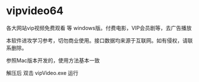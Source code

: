# vipvideo64
各大网站vip视频免费观看 等 windows版。付费电影，VIP会员剧等，去广告播放


本软件进攻学习参考，切勿商业使用。接口数据均来源于互联网。如有侵权，请联系删除。


参照Mac版本开发的，使用方法基本一致

解压后 双击 vipVideo.exe 运行